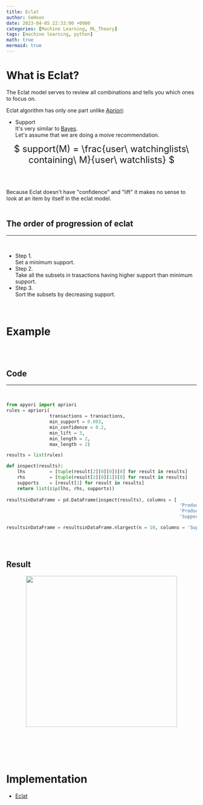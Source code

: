```yaml
---
title: Eclat
author: SeHoon
date: 2023-04-05 22:33:00 +0900
categories: [Machine Learning, ML_Theory]
tags: [machine learning, python]
math: true
mermaid: true
---
```


# What is Eclat?

The Eclat model serves to review all combinations and tells you which ones to focus on.<br>

Eclat algorithm has only one part unlike [Apriori](https://csh970605.github.io/posts/Apriori/):

+ Support<br>
It's very similar to [Bayes](https://csh970605.github.io/posts/Naive_Bayes/).<br>
Let's assume that we are doing a moive recommendation.<br>

<center>
<font size=5>

$ support(M) = \frac{user\ watchinglists\ containing\ M}{user\ watchlists} $
</font>
</center>
<br><br>

Because Eclat doesn't have "confidence" and "lift" it makes no sense to look at an item by itself in the eclat model.
<br><br>

## The order of progression of eclat
---
<br>

+ Step 1.<br>
Set a minimum support.<br>
+ Step 2.<br>
Take all the subsets in trasactions having higher support than minimum support.<br>
+ Step 3.<br>
Sort the subsets by decreasing support.
<br><br><br>

# Example
<br><br>

## Code
---
<br>

```py
from apyori import apriori
rules = apriori(
                transactions = transactions, 
                min_support = 0.003, 
                min_confidence = 0.2, 
                min_lift = 3, 
                min_length = 2, 
                max_length = 2)

results = list(rules)

def inspect(results):
    lhs         = [tuple(result[2][0][0])[0] for result in results]
    rhs         = [tuple(result[2][0][1])[0] for result in results]
    supports    = [result[1] for result in results]
    return list(zip(lhs, rhs, supports))
    
resultsinDataFrame = pd.DataFrame(inspect(results), columns = [
                                                                'Product 1', 
                                                                'Product 2', 
                                                                'Support'])

resultsinDataFrame = resultsinDataFrame.nlargest(n = 10, columns = 'Support')                                                               
```
<br><br>

## Result

<center>
<img src="https://user-images.githubusercontent.com/28240052/230105866-7cc162a9-d3fb-4847-a97a-ceeb6497a06a.png" width=400>
</center>

<br><br><br><br>

# Implementation

+ [Eclat](https://github.com/csh970605/Machine-LearningA-Z/tree/main/Part%205%20-%20Association%20Rule%20Learning/Section%2029%20-%20Eclat/Python)